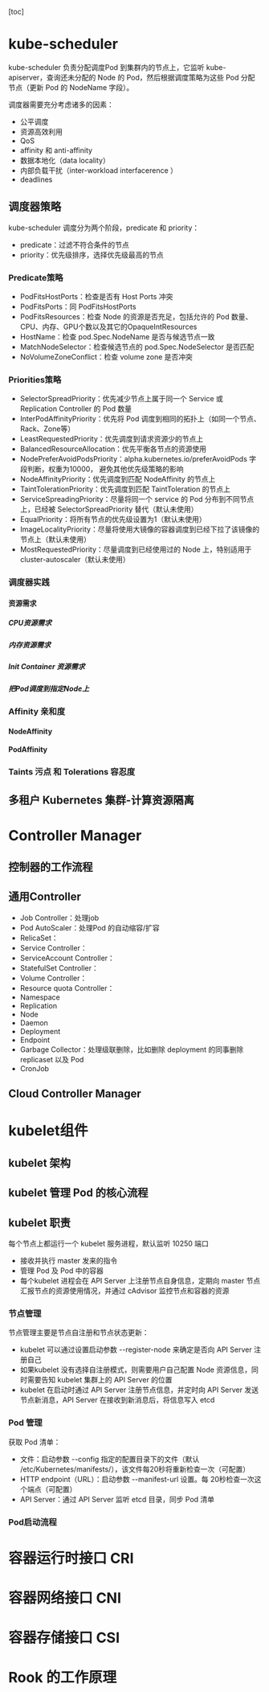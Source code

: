 [toc]









# kube-scheduler

kube-scheduler 负责分配调度Pod 到集群内的节点上，它监听 kube-apiserver，查询还未分配的 Node 的 Pod，然后根据调度策略为这些 Pod 分配节点（更新 Pod 的 NodeName 字段）。  

调度器需要充分考虑诸多的因素：

* 公平调度
* 资源高效利用
* QoS
* affinity 和 anti-affinity
* 数据本地化（data locality）
* 内部负载干扰（inter-workload interfacerence ）
* deadlines





## 调度器策略

kube-scheduler 调度分为两个阶段，predicate 和 priority：

* predicate：过滤不符合条件的节点
* priority：优先级排序，选择优先级最高的节点



### Predicate策略

* PodFitsHostPorts：检查是否有 Host Ports 冲突
* PodFitsPorts：同 PodFitsHostPorts
* PodFitsResources：检查 Node 的资源是否充足，包括允许的 Pod 数量、CPU、内存、GPU个数以及其它的OpaqueIntResources
* HostName：检查 pod.Spec.NodeName 是否与候选节点一致
* MatchNodeSelector：检查候选节点的 pod.Spec.NodeSelector 是否匹配
* NoVolumeZoneConflict：检查 volume zone 是否冲突



### Priorities策略

* SelectorSpreadPriority：优先减少节点上属于同一个 Service 或 Replication Controller 的 Pod 数量
* InterPodAffinityPriority：优先将 Pod 调度到相同的拓扑上（如同一个节点、Rack、Zone等）
* LeastRequestedPriority：优先调度到请求资源少的节点上
* BalancedResourceAllocation：优先平衡各节点的资源使用
* NodePreferAvoidPodsPriority：alpha.kubernetes.io/preferAvoidPods 字段判断，权重为10000， 避免其他优先级策略的影响
* NodeAffinityPriority：优先调度到匹配 NodeAffinity 的节点上
* TaintTolerationPriority：优先调度到匹配 TaintToleration 的节点上
* ServiceSpreadingPriority：尽量将同一个 service 的 Pod 分布到不同节点上，已经被 SelectorSpreadPriority 替代（默认未使用）
* EqualPriority：将所有节点的优先级设置为1（默认未使用）
* ImageLocalityPriority：尽量将使用大镜像的容器调度到已经下拉了该镜像的节点上（默认未使用）
* MostRequestedPriority：尽量调度到已经使用过的 Node 上，特别适用于 cluster-autoscaler（默认未使用）





### 调度器实践

#### 资源需求

##### CPU资源需求



##### 内存资源需求



##### Init Container 资源需求



##### 把Pod调度到指定Node上





### Affinity 亲和度

#### NodeAffinity







#### PodAffinity









### Taints 污点 和 Tolerations 容忍度





## 多租户 Kubernetes 集群-计算资源隔离





# Controller Manager

## 控制器的工作流程





## 通用Controller

* Job Controller：处理job
* Pod AutoScaler：处理Pod 的自动缩容/扩容
* RelicaSet：
* Service Controller：
* ServiceAccount Controller：
* StatefulSet Controller：
* Volume Controller：
* Resource quota Controller：
* Namespace
* Replication
* Node
* Daemon
* Deployment
* Endpoint
* Garbage Collector：处理级联删除，比如删除 deployment 的同事删除 replicaset 以及 Pod
* CronJob





## Cloud Controller Manager







# kubelet组件

## kubelet 架构





## kubelet 管理 Pod 的核心流程





## kubelet 职责

每个节点上都运行一个 kubelet 服务进程，默认监听 10250 端口

* 接收并执行 master 发来的指令
* 管理 Pod 及 Pod 中的容器
* 每个kubelet 进程会在 API Server 上注册节点自身信息，定期向 master 节点汇报节点的资源使用情况，并通过 cAdvisor 监控节点和容器的资源





### 节点管理

节点管理主要是节点自注册和节点状态更新：

* kubelet 可以通过设置启动参数 --register-node 来确定是否向 API Server 注册自己
* 如果kubelet 没有选择自注册模式，则需要用户自己配置 Node 资源信息，同时需要告知 kubelet 集群上的 API Server 的位置
* kubelet 在启动时通过 API Server 注册节点信息，并定时向 API Server 发送节点新消息，API Server 在接收到新消息后，将信息写入 etcd





### Pod 管理

获取 Pod 清单：

* 文件：启动参数 --config 指定的配置目录下的文件（默认 /etc/Kubernetes/manifests/），该文件每20秒将重新检查一次（可配置）
* HTTP endpoint（URL）：启动参数 --manifest-url 设置。每 20秒检查一次这个端点（可配置）
* API Server：通过 API Server 监听 etcd 目录，同步 Pod 清单



### Pod启动流程

















# 容器运行时接口 CRI





# 容器网络接口 CNI







# 容器存储接口 CSI







# Rook 的工作原理













